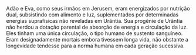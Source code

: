 ﻿Adão e Eva, como seus irmãos em Jerusem, eram energizados por nutrição dual, subsistindo com alimento e luz, suplementados por determinadas energias suprafísicas não reveladas em Urântia. Sua progênie de Urântia não herdou a dotação parental de absorção de energia e circulação da luz. Eles tinham uma única circulação, o tipo humano de sustento  sanguíneo. Eram designadamente mortais embora tivessem longa vida, não obstante a longevidade tendesse para a norma humana em cada geração sucessiva.
